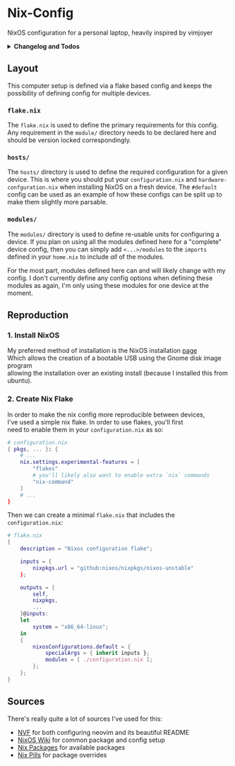 # Nix-Config

NixOS configuration for a personal laptop, heavily inspired by vimjoyer

<details>
<summary>
<b>Changelog and Todos</b>
</summary>

### `2025-02-11`

- [ ] Add "Restructure Config" to guide
- [ ] Find how to use npm global installs

### `2025-02-10`

- [ ] Add "Restructure Config" to guide
- [x] Add scheduled gc and deduping
- [ ] Find how to use npm global installs
- [x] Add reproduction guide

### `2025-02-09`

- [x] Move `~/.rustup/` directory
- [x] Add a `:bdelete` keybind to nvim
- [x] Document the `themes` module properly
- [ ] Find how to use npm global installs
- [x] Add nodejs support
- [x] Add sources to README
- [ ] Add reproduction guide

---

</details>

## Layout

This computer setup is defined via a flake based config and keeps the
possibility of defining config for multiple devices.

### `flake.nix`

The `flake.nix` is used to define the primary requirements for this config. Any
requirement in the `module/` directory needs to be declared here and should be
version locked correspondingly.

### `hosts/`

The `hosts/` directory is used to define the required configuration for a given
device. This is where you should put your `configuration.nix` and
`hardware-confguration.nix` when installing NixOS on a fresh device. The
`#default` config can be used as an example of how these configs can be split up
to make them slightly more parsable.

### `modules/`

The `modules/` directory is used to define re-usable units for configuring a
device. If you plan on using all the modules defined here for a "complete"
device config, then you can simply add `<...>/modules` to the `imports` defined
in your `home.nix` to include _all_ of the modules.

For the most part, modules defined here can and will likely change with my
config. I don't currently define any config options when defining these modules
as again, I'm only using these modules for one device at the moment.

## Reproduction

### 1. Install NixOS

My preferred method of installation is the NixOS installation
[page][NixOS Page]<br/> Which allows the creation of a bootable USB using the
Gnome disk image program<br/> allowing the installation over an existing install
(because I installed this from ubuntu).

[NixOS Page]: https://nixos.org/download/#graphical-iso-image

### 2. Create Nix Flake

In order to make the nix config more reproducible between devices,<br/> I've
used a simple nix flake. In order to use flakes, you'll first<br/> need to
enable them in your `configuration.nix` as so:

```nix
# configuration.nix
{ pkgs, ... }: {
    # ...
    nix.settings.experimental-features = [
        "flakes"
        # you'll likely also want to enable extra `nix` commands
        "nix-command"
    ]
    # ...
}
```

Then we can create a minimal `flake.nix` that includes the `configuration.nix`:

```nix
# flake.nix
{
    description = "Nixos configuration flake";

    inputs = {
        nixpkgs.url = "github:nixos/nixpkgs/nixos-unstable"
    };

    outputs = {
        self,
        nixpkgs,
        ...
    }@inputs:
    let
        system = "x86_64-linux";
    in
    {
        nixosConfigurations.default = {
            specialArgs = { inherit inputs };
            modules = [ ./configuration.nix ];
        };
    };
}
```

## Sources

There's really quite a lot of sources I've used for this:

- [NVF](https://github.com/NotAShelf/nvf/tree/main) for both configuring neovim
  and its beautiful README
- [NixOS Wiki](https://nixos.wiki/wiki/Main_Page) for common package and config
  setup
- [Nix Packages](https://search.nixos.org/packages?type=packages&channel=unstable)
  for available packages
- [Nix Pills](https://nixos.org/guides/nix-pills/17-nixpkgs-overriding-packages.html)
  for package overrides
